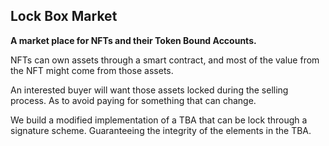 ## Lock Box Market 

**A market place for NFTs and their Token Bound Accounts.**

NFTs can own assets through a smart contract, and most of the value from the NFT might come from those assets.

An interested buyer will want those assets locked during the selling process. As to avoid paying for something that can change.

We build a modified implementation of a TBA that can be lock through a signature scheme. Guaranteeing the integrity of the elements in the TBA. 


